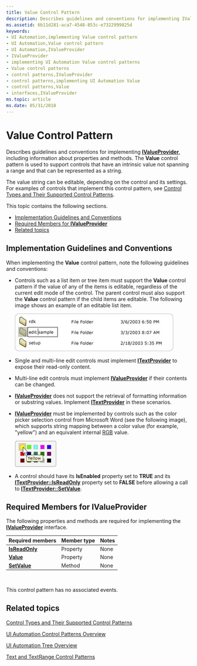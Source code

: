 ```yaml
---
title: Value Control Pattern
description: Describes guidelines and conventions for implementing IValueProvider, including information about properties and methods.
ms.assetid: 6b11d281-aca7-4548-853c-e7322999825d
keywords:
- UI Automation,implementing Value control pattern
- UI Automation,Value control pattern
- UI Automation,IValueProvider
- IValueProvider
- implementing UI Automation Value control patterns
- Value control patterns
- control patterns,IValueProvider
- control patterns,implementing UI Automation Value
- control patterns,Value
- interfaces,IValueProvider
ms.topic: article
ms.date: 05/31/2018
---
```


# Value Control Pattern

Describes guidelines and conventions for implementing [**IValueProvider**](/windows/desktop/api/UIAutomationCore/nn-uiautomationcore-ivalueprovider), including information about properties and methods. The **Value** control pattern is used to support controls that have an intrinsic value not spanning a range and that can be represented as a string.

The value string can be editable, depending on the control and its settings. For examples of controls that implement this control pattern, see [Control Types and Their Supported Control Patterns](uiauto-controlpatternmapping.md).

This topic contains the following sections.

-   [Implementation Guidelines and Conventions](#implementation-guidelines-and-conventions)
-   [Required Members for **IValueProvider**](#required-members-for-ivalueprovider)
-   [Related topics](#related-topics)

## Implementation Guidelines and Conventions

When implementing the **Value** control pattern, note the following guidelines and conventions:

-   Controls such as a list item or tree item must support the **Value** control pattern if the value of any of the items is editable, regardless of the current edit mode of the control. The parent control must also support the **Value** control pattern if the child items are editable. The following image shows an example of an editable list item.

    ![illustration showing editable list item](images/uia-valuepattern-editable-listitem.jpg)

- Single and multi-line edit controls must implement [**ITextProvider**](/windows/desktop/api/UIAutomationCore/nn-uiautomationcore-itextprovider) to expose their read-only content.
- Multi-line edit controls must implement [**IValueProvider**](/windows/desktop/api/UIAutomationCore/nn-uiautomationcore-ivalueprovider) if their contents can be changed.
- [**IValueProvider**](/windows/desktop/api/UIAutomationCore/nn-uiautomationcore-ivalueprovider) does not support the retrieval of formatting information or substring values. Implement [**ITextProvider**](/windows/desktop/api/UIAutomationCore/nn-uiautomationcore-itextprovider) in these scenarios.
- [**IValueProvider**](/windows/desktop/api/UIAutomationCore/nn-uiautomationcore-ivalueprovider) must be implemented by controls such as the color picker selection control from Microsoft Word (see the following image), which supports string mapping between a color value (for example, "yellow") and an equivalent internal [RGB](https://go.microsoft.com/fwlink/p/?linkid=186474) value.

    ![illustration showing color swatch string mapping](images/uia-valuepattern-colorpicker.jpg)

- A control should have its **IsEnabled** property set to **TRUE** and its [**ITextProvider::IsReadOnly**](/windows/desktop/api/UIAutomationCore/nf-uiautomationcore-ivalueprovider-get_isreadonly) property set to **FALSE** before allowing a call to [**ITextProvider::SetValue**](/windows/desktop/api/UIAutomationCore/nf-uiautomationcore-ivalueprovider-setvalue).

## Required Members for **IValueProvider**

The following properties and methods are required for implementing the [**IValueProvider**](/windows/desktop/api/UIAutomationCore/nn-uiautomationcore-ivalueprovider) interface.



| Required members                                       | Member type | Notes |
|--------------------------------------------------------|-------------|-------|
| [**IsReadOnly**](/windows/desktop/api/UIAutomationCore/nf-uiautomationcore-ivalueprovider-get_isreadonly) | Property    | None  |
| [**Value**](/windows/desktop/api/UIAutomationCore/nf-uiautomationcore-ivalueprovider-get_value)           | Property    | None  |
| [**SetValue**](/windows/desktop/api/UIAutomationCore/nf-uiautomationcore-ivalueprovider-setvalue)     | Method      | None  |



 

This control pattern has no associated events.

## Related topics

<dl> <dt>

[Control Types and Their Supported Control Patterns](uiauto-controlpatternmapping.md)
</dt> <dt>

[UI Automation Control Patterns Overview](uiauto-controlpatternsoverview.md)
</dt> <dt>

[UI Automation Tree Overview](uiauto-treeoverview.md)
</dt> <dt>

[Text and TextRange Control Patterns](uiauto-implementingtextandtextrange.md)
</dt> </dl>

 

 




